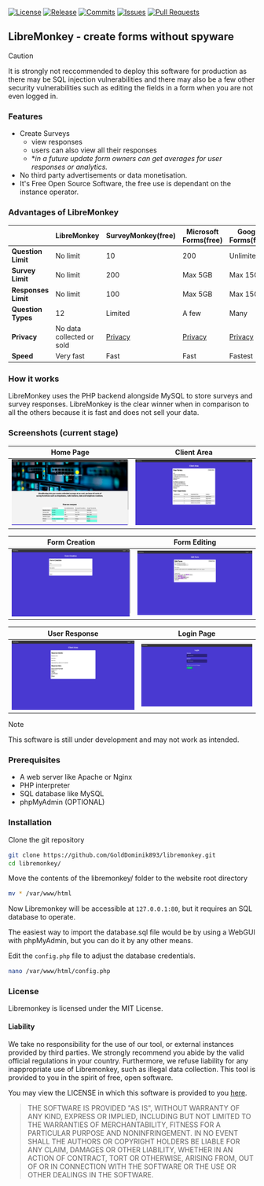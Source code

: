 [![License](https://img.shields.io/github/license/golddominik893/libremonkey?label=License&color=brightgreen&cacheSeconds=3600)](./LICENSE)
[![Release](https://img.shields.io/github/v/release/golddominik893/libremonkey?label=Release&color=brightgreen&cacheSeconds=3600)](https://github.com/golddominik893/libremonkey/releases/latest)
[![Commits](https://img.shields.io/github/commit-activity/y/golddominik893/libremonkey?color=red&label=commits)](https://github.com/golddominik893/libremonkey/commits)
[![Issues](https://img.shields.io/github/issues/golddominik893/libremonkey?color=important)](https://github.com/golddominik893/libremonkey/issues)
[![Pull Requests](https://img.shields.io/github/issues-pr/golddominik893/libremonkey?color=blueviolet)](https://github.com/golddominik893/libremonkey/pulls)

## LibreMonkey - create forms without spyware

> [!CAUTION]
> It is strongly not reccommended to deploy this software for production as there may be SQL injection vulnerabilities and there may also be a few other security vulnerabilities such as editing the fields in a form when you are not even logged in.

### Features

- Create Surveys
    - view responses
    - users can also view all their responses
    - **in a future update form owners can get averages for user responses or analytics.*
- No third party advertisements or data monetisation.
- It's Free Open Source Software, the free use is dependant on the instance operator.

### Advantages of LibreMonkey

|                   | LibreMonkey       | SurveyMonkey(free)                           | Microsoft Forms(free)                            | Google Forms(free)                             |
|-------------------|-------------------|----------------------------------------------|--------------------------------------------------|------------------------------------------------|
| **Question Limit** | No limit          | 10                                           | 200                                              | Unlimited                                      |
| **Survey Limit**   | No limit          | 200                                          | Max 5GB                                          | Max 15GB                                       |
| **Responses Limit**| No limit          | 100                                          | Max 5GB                                          | Max 15GB                                       |
| **Question Types** | 12                | Limited                                      | A few                                            | Many                                           |
| **Privacy**        | No data collected or sold | [Privacy](https://www.surveymonkey.com/mp/legal/privacy/) | [Privacy](https://support.microsoft.com/en-us/office/security-and-privacy-in-microsoft-forms-7e57f9ba-4aeb-4b1b-9e21-b75318532cd9) | [Privacy](https://policies.google.com/privacy) |
| **Speed**          | Very fast          | Fast                                         | Fast                                             | Fastest                                        |


### How it works

LibreMonkey uses the PHP backend alongside MySQL to store surveys and survey responses. LibreMonkey is the clear winner when in comparison to all the others because it is fast and does not sell your data.

### Screenshots (current stage)

| Home Page | Client Area |
|---|---|
| ![Home Page image](screenshots/home-page.png) | ![Client Area image](screenshots/client-area.png) |

| Form Creation | Form Editing |
|---|---|
| ![Form Creation image](screenshots/form-creation.png) | ![Form Editing image](screenshots/form-editing.png) |

| User Response | Login Page |
|---|---|
| ![User Response image](screenshots/user-response.png) | ![Login Page image](screenshots/login.png) |

> [!NOTE]
> This software is still under development and may not work as intended.

### Prerequisites

- A web server like Apache or Nginx
- PHP interpreter
- SQL database like MySQL
- phpMyAdmin (OPTIONAL) 

### Installation

Clone the git repository

```bash
git clone https://github.com/GoldDominik893/libremonkey.git
cd libremonkey/
```

Move the contents of the libremonkey/ folder to the website root directory

```bash
mv * /var/www/html
```

Now Libremonkey will be accessible at `127.0.0.1:80`, but it requires an SQL database to operate.

The easiest way to import the database.sql file would be by using a WebGUI with phpMyAdmin, but you can do it by any other means.

Edit the `config.php` file to adjust the database credentials.

```bash
nano /var/www/html/config.php
```

### License

Libremonkey is licensed under the MIT License.

#### Liability

We take no responsibility for the use of our tool, or external instances
provided by third parties. We strongly recommend you abide by the valid
official regulations in your country. Furthermore, we refuse liability
for any inappropriate use of Libremonkey, such as illegal data collection.
This tool is provided to you in the spirit of free, open software.

You may view the LICENSE in which this software is provided to you [here](./LICENSE).

> THE SOFTWARE IS PROVIDED "AS IS", WITHOUT WARRANTY OF ANY KIND, EXPRESS OR
IMPLIED, INCLUDING BUT NOT LIMITED TO THE WARRANTIES OF MERCHANTABILITY,
FITNESS FOR A PARTICULAR PURPOSE AND NONINFRINGEMENT. IN NO EVENT SHALL THE
AUTHORS OR COPYRIGHT HOLDERS BE LIABLE FOR ANY CLAIM, DAMAGES OR OTHER
LIABILITY, WHETHER IN AN ACTION OF CONTRACT, TORT OR OTHERWISE, ARISING FROM,
OUT OF OR IN CONNECTION WITH THE SOFTWARE OR THE USE OR OTHER DEALINGS IN THE
SOFTWARE.
